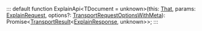 :::
default function ExplainApi<TDocument = unknown>(this: [That](./That.md), params: [ExplainRequest](./ExplainRequest.md), options?: [TransportRequestOptionsWithMeta](./TransportRequestOptionsWithMeta.md)): Promise<[TransportResult](./TransportResult.md)<[ExplainResponse](./ExplainResponse.md)<TDocument>, unknown>>;
:::
